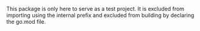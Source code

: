 This package is only here to serve as a test project. It is excluded from importing using
the internal prefix and excluded from building by declaring the go.mod file.
